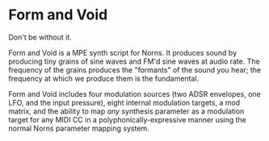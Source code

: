 # Form and Void

Don't be without it.

Form and Void is a MPE synth script for Norns. It produces sound by
producing tiny grains of sine waves and FM'd sine waves at audio
rate. The frequency of the grains produces the "formants" of the sound
you hear; the frequency at which we produce them is the fundamental.

Form and Void includes four modulation sources (two ADSR envelopes,
one LFO, and the input pressure), eight internal modulation targets, a
mod matrix, and the ability to map *any* synthesis parameter as a
modulation target for any MIDI CC in a polyphonically-expressive
manner using the normal Norns parameter mapping system.